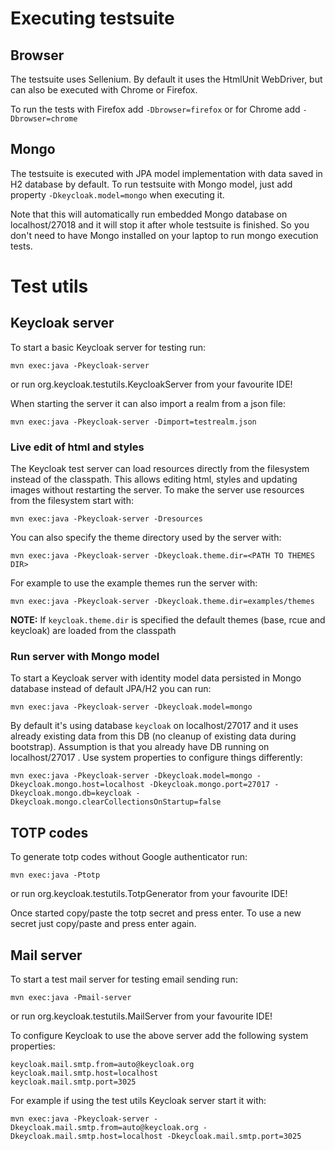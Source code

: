 Executing testsuite
===================

Browser
-------

The testsuite uses Sellenium. By default it uses the HtmlUnit WebDriver, but can also be executed with Chrome or Firefox.

To run the tests with Firefox add `-Dbrowser=firefox` or for Chrome add `-Dbrowser=chrome`

Mongo
-----

The testsuite is executed with JPA model implementation with data saved in H2 database by default. To run testsuite with Mongo model, just add property `-Dkeycloak.model=mongo` when executing it.

Note that this will automatically run embedded Mongo database on localhost/27018 and it will stop it after whole testsuite is finished.
So you don't need to have Mongo installed on your laptop to run mongo execution tests.

Test utils
==========

Keycloak server
---------------

To start a basic Keycloak server for testing run:

    mvn exec:java -Pkeycloak-server
    
or run org.keycloak.testutils.KeycloakServer from your favourite IDE!
     
When starting the server it can also import a realm from a json file:

    mvn exec:java -Pkeycloak-server -Dimport=testrealm.json
    
### Live edit of html and styles

The Keycloak test server can load resources directly from the filesystem instead of the classpath. This allows editing html, styles and updating images without restarting the server. To make the server use resources from the filesystem start with:

    mvn exec:java -Pkeycloak-server -Dresources
    
You can also specify the theme directory used by the server with:

    mvn exec:java -Pkeycloak-server -Dkeycloak.theme.dir=<PATH TO THEMES DIR>
    
For example to use the example themes run the server with:

    mvn exec:java -Pkeycloak-server -Dkeycloak.theme.dir=examples/themes
    
**NOTE:** If `keycloak.theme.dir` is specified the default themes (base, rcue and keycloak) are loaded from the classpath

### Run server with Mongo model

To start a Keycloak server with identity model data persisted in Mongo database instead of default JPA/H2 you can run:

    mvn exec:java -Pkeycloak-server -Dkeycloak.model=mongo

By default it's using database `keycloak` on localhost/27017 and it uses already existing data from this DB (no cleanup of existing data during bootstrap). Assumption is that you already have DB running on localhost/27017 . Use system properties to configure things differently:

    mvn exec:java -Pkeycloak-server -Dkeycloak.model=mongo -Dkeycloak.mongo.host=localhost -Dkeycloak.mongo.port=27017 -Dkeycloak.mongo.db=keycloak -Dkeycloak.mongo.clearCollectionsOnStartup=false

TOTP codes
----------

To generate totp codes without Google authenticator run:

    mvn exec:java -Ptotp
    
or run org.keycloak.testutils.TotpGenerator from your favourite IDE!

Once started copy/paste the totp secret and press enter. To use a new secret just copy/paste and press enter again.

Mail server
-----------

To start a test mail server for testing email sending run:

    mvn exec:java -Pmail-server
    
or run org.keycloak.testutils.MailServer from your favourite IDE!

To configure Keycloak to use the above server add the following system properties:

    keycloak.mail.smtp.from=auto@keycloak.org
    keycloak.mail.smtp.host=localhost
    keycloak.mail.smtp.port=3025
    
For example if using the test utils Keycloak server start it with:

    mvn exec:java -Pkeycloak-server -Dkeycloak.mail.smtp.from=auto@keycloak.org -Dkeycloak.mail.smtp.host=localhost -Dkeycloak.mail.smtp.port=3025

